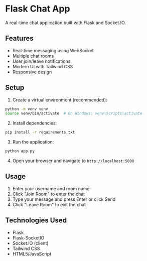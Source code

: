 # Flask Chat App

A real-time chat application built with Flask and Socket.IO.

## Features

- Real-time messaging using WebSocket
- Multiple chat rooms
- User join/leave notifications
- Modern UI with Tailwind CSS
- Responsive design

## Setup

1. Create a virtual environment (recommended):
```bash
python -m venv venv
source venv/bin/activate  # On Windows: venv\Scripts\activate
```

2. Install dependencies:
```bash
pip install -r requirements.txt
```

3. Run the application:
```bash
python app.py
```

4. Open your browser and navigate to `http://localhost:5000`

## Usage

1. Enter your username and room name
2. Click "Join Room" to enter the chat
3. Type your message and press Enter or click Send
4. Click "Leave Room" to exit the chat

## Technologies Used

- Flask
- Flask-SocketIO
- Socket.IO (client)
- Tailwind CSS
- HTML5/JavaScript 
